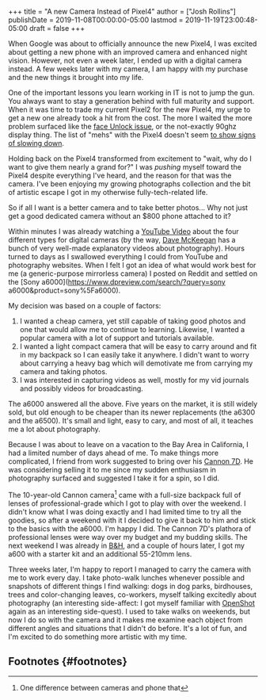 +++
title = "A new Camera Instead of Pixel4"
author = ["Josh Rollins"]
publishDate = 2019-11-08T00:00:00-05:00
lastmod = 2019-11-19T23:00:48-05:00
draft = false
+++

When Google was about to officially announce the new Pixel4, I was excited about getting a new phone with an improved camera and enhanced night vision. However, not even a week later, I ended up with a digital camera instead. A few weeks later with my camera, I am happy with my purchase and the new things it brought into my life.

<!--more-->

One of the important lessons you learn working in IT is not to jump the gun. You always want to stay a generation behind with full maturity and support. When it was time to trade my current Pixel2 for the new Pixel4, my urge to get a new one already took a hit from the cost. The more I waited the more problem surfaced like the [face Unlock issue](https://arstechnica.com/gadgets/2019/10/google-says-a-fix-for-pixel-4-face-unlock-is-months-away/), or the not-exactly 90ghz display thing. The list of "mehs" with the Pixel4 doesn't seem [to show signs of slowing down](https://arstechnica.com/gadgets/2019/11/google-pixel-4-review-overpriced-uncompetitive-and-out-of-touch/).

Holding back on the Pixel4 transformed from excitement to "wait, why do I want to give them nearly a grand for?" I was _pushing_ myself toward the Pixel4 despite everything I've heard, and the reason for that was the camera. I've been enjoying my growing photographs collection and the bit of artistic escape I got in my otherwise fully-tech-related life.

So if all I want is a better camera and to take better photos... Why not just get a good dedicated camera without an $800 phone attached to it?

Within minutes I was already watching a [YouTube Video](https://www.youtube.com/watch?v=9XDQUpLKpaI) about the four different types for digital cameras (by the way, [Dave McKeegan](https://www.youtube.com/channel/UCjYxkqv3N2p1WwjKvbZykvg) has a bunch of very well-made explanatory videos about photography). Hours turned to days as I swallowed everything I could from YouTube and photography websites. When I felt I got an idea of what would work best for me (a generic-purpose mirrorless camera) I posted on Reddit and settled on the [Sony a6000](https://www.dpreview.com/search/?query=sony a6000&product=sony%5Fa6000).

My decision was based on a couple of factors:

1.  I wanted a cheap camera, yet still capable of taking good photos and one that would allow me to continue to learning. Likewise, I wanted a popular camera with a lot of support and tutorials available.
2.  I wanted a light compact camera that will be easy to carry around and fit in my backpack so I can easily take it anywhere. I didn't want to worry about carrying a heavy bag which will demotivate me from carrying my camera and taking photos.
3.  I was interested in capturing videos as well, mostly for my vid journals and possibly videos for broadcasting.

The a6000 answered all the above. Five years on the market, it is still widely sold, but old enough to be cheaper than its newer replacements (the a6300 and the a6500). It's small and light, easy to cary, and most of all, it teaches me a lot about photography.

Because I was about to leave on a vacation to the Bay Area in California, I had a limited number of days ahead of me. To make things more complicated, I friend from work suggested to bring over his [Cannon 7D](https://www.dpreview.com/products/canon/slrs/canon%5Feos7d). He was considering selling it to me since my sudden enthusiasm in photography surfaced and suggested I take it for a spin, so I did.

The 10-year-old Cannon camera[^fn:1] came with a full-size backpack full of lenses of professional-grade which I got to play with over the weekend. I didn't know what I was doing exactly and I had limited time to try all the goodies, so after a weekend with it I decided to give it back to him and stick to the basics with the a6000. I'm happy I did. The Cannon 7D's plathora of professional lenses were way over my budget and my budding skills. The next weekend I was already in [B&H](https://www.bhphotovideo.com/), and a couple of hours later, I got my a600 with a starter kit and an additional 55-210mm lens.

Three weeks later, I'm happy to report I managed to carry the camera with me to work every day. I take photo-walk lunches whenever possible and snapshots of different things I find walking: dogs in dog parks, birdhouses, trees and color-changing leaves, co-workers, myself talking excitedly about photography (an interesting side-affect: I got myself familiar with [OpenShot](https://www.openshot.org/) again as an interesting side-quest). I used to take walks on weekends, but now I do so with the camera and it makes me examine each object from different angles and situations that I didn't do before. It's a lot of fun, and I'm excited to do something more artistic with my time.


## Footnotes {#footnotes}

[^fn:1]: One difference between cameras and phone that